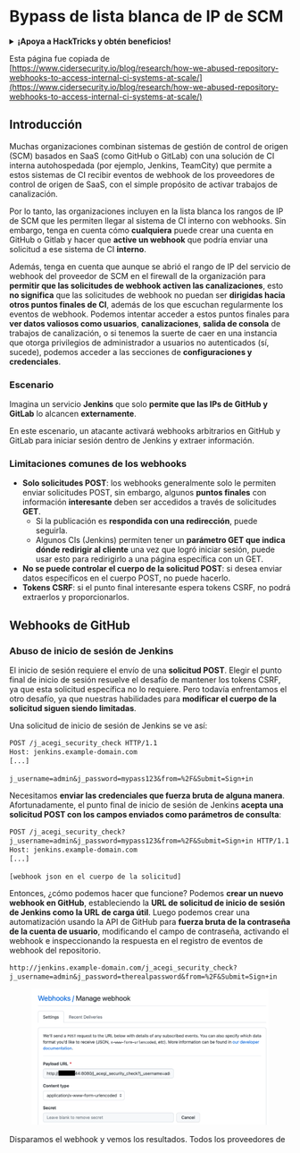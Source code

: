 # Bypass de lista blanca de IP de SCM

<details>

<summary><strong>¡Apoya a HackTricks y obtén beneficios!</strong></summary>

* Si deseas ver a tu **empresa anunciada en HackTricks** o si deseas acceder a la **última versión de PEASS o descargar HackTricks en PDF**, ¡consulta los [**PLANES DE SUSCRIPCIÓN**](https://github.com/sponsors/carlospolop)!
* Obtén el [**swag oficial de PEASS y HackTricks**](https://peass.creator-spring.com)
* Descubre [**The PEASS Family**](https://opensea.io/collection/the-peass-family), nuestra colección de [**NFTs**](https://opensea.io/collection/the-peass-family) exclusivos.
* **Únete al** 💬 [**grupo de Discord**](https://discord.gg/hRep4RUj7f) o al [**grupo de Telegram**](https://t.me/peass) o **sígueme** en **Twitter** 🐦 [**@carlospolopm**](https://twitter.com/carlospolopm).
* **Comparte tus trucos de hacking enviando PR a los repositorios de GitHub de** [**HackTricks**](https://github.com/carlospolop/hacktricks) y [**HackTricks Cloud**](https://github.com/carlospolop/hacktricks-cloud).

</details>

Esta página fue copiada de [https://www.cidersecurity.io/blog/research/how-we-abused-repository-webhooks-to-access-internal-ci-systems-at-scale/](https://www.cidersecurity.io/blog/research/how-we-abused-repository-webhooks-to-access-internal-ci-systems-at-scale/)

## Introducción

Muchas organizaciones combinan sistemas de gestión de control de origen (SCM) basados en SaaS (como GitHub o GitLab) con una solución de CI interna autohospedada (por ejemplo, Jenkins, TeamCity) que permite a estos sistemas de CI recibir eventos de webhook de los proveedores de control de origen de SaaS, con el simple propósito de activar trabajos de canalización.

Por lo tanto, las organizaciones incluyen en la lista blanca los rangos de IP de SCM que les permiten llegar al sistema de CI interno con webhooks. Sin embargo, tenga en cuenta cómo **cualquiera** puede crear una cuenta en GitHub o Gitlab y hacer que **active un webhook** que podría enviar una solicitud a ese sistema de CI **interno**.

Además, tenga en cuenta que aunque se abrió el rango de IP del servicio de webhook del proveedor de SCM en el firewall de la organización para **permitir que las solicitudes de webhook activen las canalizaciones**, esto **no significa** que las solicitudes de webhook no puedan ser **dirigidas hacia otros puntos finales de CI**, además de los que escuchan regularmente los eventos de webhook. Podemos intentar acceder a estos puntos finales para **ver datos valiosos como usuarios**, **canalizaciones**, **salida de consola** de trabajos de canalización, o si tenemos la suerte de caer en una instancia que otorga privilegios de administrador a usuarios no autenticados (sí, sucede), podemos acceder a las secciones de **configuraciones y credenciales**.

### Escenario

Imagina un servicio **Jenkins** que solo **permite que las IPs de GitHub y GitLab** lo alcancen **externamente**.

En este escenario, un atacante activará webhooks arbitrarios en GitHub y GitLab para iniciar sesión dentro de Jenkins y extraer información.

### Limitaciones comunes de los webhooks

* **Solo solicitudes POST**: los webhooks generalmente solo le permiten enviar solicitudes POST, sin embargo, algunos **puntos finales** con información **interesante** deben ser accedidos a través de solicitudes **GET**.
  * Si la publicación es **respondida con una redirección**, puede seguirla.
  * Algunos CIs (Jenkins) permiten tener un **parámetro GET que indica dónde redirigir al cliente** una vez que logró iniciar sesión, puede usar esto para redirigirlo a una página específica con un GET.
* **No se puede controlar el cuerpo de la solicitud POST**: si desea enviar datos específicos en el cuerpo POST, no puede hacerlo.
* **Tokens CSRF**: si el punto final interesante espera tokens CSRF, no podrá extraerlos y proporcionarlos.

## Webhooks de GitHub

### Abuso de inicio de sesión de Jenkins

El inicio de sesión requiere el envío de una **solicitud POST**. Elegir el punto final de inicio de sesión resuelve el desafío de mantener los tokens CSRF, ya que esta solicitud específica no lo requiere. Pero todavía enfrentamos el otro desafío, ya que nuestras habilidades para **modificar el cuerpo de la solicitud siguen siendo limitadas**.

Una solicitud de inicio de sesión de Jenkins se ve así:

```
POST /j_acegi_security_check HTTP/1.1
Host: jenkins.example-domain.com
[...]

j_username=admin&j_password=mypass123&from=%2F&Submit=Sign+in
```

Necesitamos **enviar las credenciales que fuerza bruta de alguna manera**.\
Afortunadamente, el punto final de inicio de sesión de Jenkins **acepta una solicitud POST con los campos enviados como parámetros de consulta**:

```
POST /j_acegi_security_check?j_username=admin&j_password=mypass123&from=%2F&Submit=Sign+in HTTP/1.1
Host: jenkins.example-domain.com
[...]

[webhook json en el cuerpo de la solicitud]
```

Entonces, ¿cómo podemos hacer que funcione? Podemos **crear un nuevo webhook en GitHub**, estableciendo la **URL de solicitud de inicio de sesión de Jenkins como la URL de carga útil**. Luego podemos crear una automatización usando la API de GitHub para **fuerza bruta de la contraseña de la cuenta de usuario**, modificando el campo de contraseña, activando el webhook e inspeccionando la respuesta en el registro de eventos de webhook del repositorio.

```
http://jenkins.example-domain.com/j_acegi_security_check?j_username=admin&j_password=therealpassword&from=%2F&Submit=Sign+in
```

<figure><img src="../../.gitbook/assets/image (7) (1) (1).png" alt=""><figcaption></figcaption></figure>

Disparamos el webhook y vemos los resultados. Todos los proveedores de